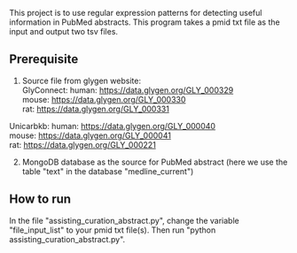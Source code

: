 This project is to use regular expression patterns for detecting useful information in PubMed abstracts. This program takes a pmid txt file as the input and output two tsv files.

## Prerequisite 

1. Source file from glygen website: \
GlyConnect:
human: https://data.glygen.org/GLY_000329 \
mouse: https://data.glygen.org/GLY_000330 \
rat: https://data.glygen.org/GLY_000331


Unicarbkb: 
human: https://data.glygen.org/GLY_000040 \
mouse: https://data.glygen.org/GLY_000041 \
rat: https://data.glygen.org/GLY_000221

2. MongoDB database as the source for PubMed abstract (here we use the table "text" in the database "medline_current")

## How to run
In the file "assisting_curation_abstract.py", change the variable "file_input_list" to your pmid txt file(s). Then run "python assisting_curation_abstract.py".

